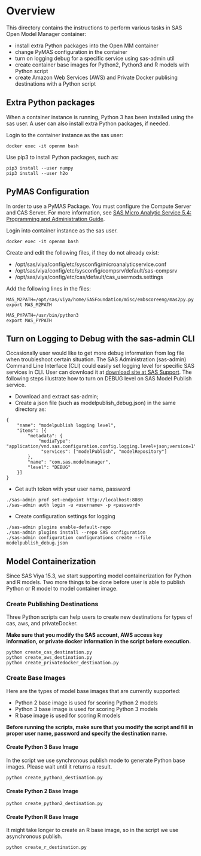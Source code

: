 # Overview

This directory contains the instructions to perform various tasks in SAS Open Model Manager container:

* install extra Python packages into the Open MM container
* change PyMAS configuration in the container
* turn on logging debug for a specific service using sas-admin util
* create container base images for Python2, Python3 and R models with Python script
* create Amazon Web Services (AWS) and Private Docker publising destinations with a Python script

## Extra Python packages
When a container instance is running, Python 3 has been installed using the sas user. A user can also install extra Python packages, if needed.

Login to the container instance as the sas user:
```
docker exec -it openmm bash
```
Use pip3 to install Python packages, such as:
```
pip3 install --user numpy
pip3 install --user h2o
```

## PyMAS Configuration
In order to use a PyMAS Package. You must configure the Compute Server and CAS Server. 
For more information, see [SAS Micro Analytic Service 5.4: Programming and Administration Guide](https://documentation.sas.com/?docsetId=masag&docsetTarget=titlepage.htm&docsetVersion=5.4&locale=en).

Login into container instance as the sas user.
```
docker exec -it openmm bash
```

Create and edit the following files, if they do not already exist:

* /opt/sas/viya/config/etc/sysconfig/microanalyticservice.conf
* /opt/sas/viya/config/etc/sysconfig/compsrv/default/sas-compsrv
* /opt/sas/viya/config/etc/cas/default/cas_usermods.settings

Add the following lines in the files:
```
MAS_M2PATH=/opt/sas/viya/home/SASFoundation/misc/embscoreeng/mas2py.py
export MAS_M2PATH
 
MAS_PYPATH=/usr/bin/python3
export MAS_PYPATH
```

## Turn on Logging to Debug with the sas-admin CLI
Occasionally user would like to get more debug information from log file when troubleshoot certain situation. 
The SAS Administration (sas-admin) Command Line Interface (CLI) could easily set logging level for specific SAS services in CLI.
User can download it at [download site at SAS Support](https://support.sas.com/downloads/package.htm?pid=2133).
The following steps illustrate how to turn on DEBUG level on SAS Model Publish service.
* Download and extract sas-admin;
* Create a json file (such as modelpublish_debug.json) in the same directory as:
```
{
    "name": "modelpublish logging level",
    "items": [{
        "metadata": {
            "mediaType": "application/vnd.sas.configuration.config.logging.level+json;version=1",
             "services": ["modelPublish", "modelRepository"]
        },
        "name": "com.sas.modelmanager",
        "level": "DEBUG"
    }]
}
``` 
* Get auth token with your user name, password
```
./sas-admin prof set-endpoint http://localhost:8080
./sas-admin auth login -u <username> -p <password>
```
* Create configuration settings for logging
```
./sas-admin plugins enable-default-repo
./sas-admin plugins install --repo SAS configuration
./sas-admin configuration configurations create --file modelpublish_debug.json
```

## Model Containerization
Since SAS Viya 15.3, we start supporting model containerization for Python and R models. 
Two more things to be done before user is able to publish Python or R model to model container image.


### Create Publishing Destinations
Three Python scripts can help users to create new destinations for types of cas, aws, and privateDocker.

<b>Make sure that you modify the SAS account, AWS access key information, or private docker information in the script before execution. </b>
```
python create_cas_destination.py
python create_aws_destination.py
python create_privatedocker_destination.py
```


### Create Base Images
Here are the types of model base images that are currently supported:

* Python 2 base image is used for scoring Python 2 models
* Python 3 base image is used for scoring Python 3 models
* R base image is used for scoring R models

<b>Before running the scripts, make sure that you modify the script and fill in proper user name, password and specify the destination name.</b> 

#### Create Python 3 Base Image
In the script we use synchronous publish mode to generate Python base images. Please wait until it returns a result.
```
python create_python3_destination.py
```
#### Create Python 2 Base Image
```
python create_python2_destination.py
```
#### Create Python R Base Image
It might take longer to create an R base image, so in the script we use asynchronous publish.
```
python create_r_destination.py
```

